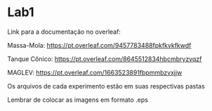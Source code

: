 # Lab1

Link para a documentação no overleaf:

Massa-Mola: https://pt.overleaf.com/9457783488fpkfkvkfkwdf
  
Tanque Cônico: https://pt.overleaf.com/8645512834hbcmbryzvqzf

MAGLEV: https://pt.overleaf.com/1663523891fbpmmbzvxjjw
  
Os arquivos de cada experimento estão em suas respectivas pastas

Lembrar de colocar as imagens em formato .eps
